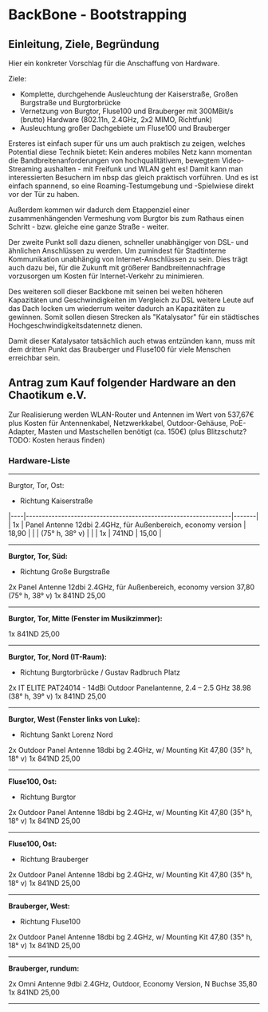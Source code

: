 # BackBone - Bootstrapping

## Einleitung, Ziele, Begründung

Hier ein konkreter Vorschlag für die Anschaffung von Hardware.

Ziele:
 * Komplette, durchgehende Ausleuchtung der Kaiserstraße, Großen Burgstraße
   und Burgtorbrücke
 * Vernetzung von Burgtor, Fluse100 und Brauberger mit 300MBit/s (brutto)
   Hardware (802.11n, 2.4GHz, 2x2 MIMO, Richtfunk)
 * Ausleuchtung großer Dachgebiete um Fluse100 und Brauberger


Ersteres ist einfach super für uns um auch praktisch zu zeigen, welches
Potential diese Technik bietet: Kein anderes mobiles Netz kann momentan
die Bandbreitenanforderungen von hochqualitätivem, bewegtem Video-Streaming
aushalten - mit Freifunk und WLAN geht es! Damit kann man interessierten
Besuchern im nbsp das gleich praktisch vorführen. Und es ist einfach
spannend, so eine Roaming-Testumgebung und -Spielwiese direkt vor der Tür
zu haben.

Außerdem kommen wir dadurch dem Etappenziel einer zusammenhängenden 
Vermeshung vom Burgtor bis zum Rathaus einen Schritt - bzw. gleiche eine
ganze Straße - weiter.


Der zweite Punkt soll dazu dienen, schneller unabhängiger von DSL- und
ähnlichen Anschlüssen zu werden. Um zumindest für Stadtinterne Kommunikation
unabhängig von Internet-Anschlüssen zu sein. Dies trägt auch dazu bei,
für die Zukunft mit größerer Bandbreitennachfrage vorzusorgen um Kosten
für Internet-Verkehr zu minimieren.

Des weiteren soll dieser Backbone mit seinen bei weiten höheren Kapazitäten
und Geschwindigkeiten im Vergleich zu DSL weitere Leute auf das Dach locken
um wiederrum weiter dadurch an Kapazitäten zu gewinnen. Somit sollen
diesen Strecken als "Katalysator" für ein städtisches
Hochgeschwindigkeitsdatennetz dienen.


Damit dieser Katalysator tatsächlich auch etwas entzünden kann, muss mit
dem dritten Punkt das Brauberger und Fluse100 für viele Menschen erreichbar
sein.

## Antrag zum Kauf folgender Hardware an den Chaotikum e.V.

Zur Realisierung werden WLAN-Router und Antennen im Wert von 537,67€
plus Kosten für Antennenkabel, Netzwerkkabel, Outdoor-Gehäuse,
PoE-Adapter, Masten und Mastschellen benötigt (ca. 150€)
(plus Blitzschutz? TODO: Kosten heraus finden)

### Hardware-Liste

----
Burgtor, Tor, Ost:
- Richtung Kaiserstraße

|----|----------------------------------------------------------------|-------|
| 1x | Panel Antenne 12dbi 2.4GHz, für Außenbereich, economy version  | 18,90 |
|    | (75° h, 38° v)                                                 |       |
| 1x | 741ND                                                          | 15,00 |

----
**Burgtor, Tor, Süd:**
- Richtung Große Burgstraße

2x Panel Antenne 12dbi 2.4GHz, für Außenbereich, economy version	37,80
   (75° h, 38° v)
1x 841ND								25,00

----
**Burgtor, Tor, Mitte (Fenster im Musikzimmer):**

1x 841ND								25,00

----
**Burgtor, Tor, Nord (IT-Raum):**
- Richtung Burgtorbrücke / Gustav Radbruch Platz

2x IT ELITE PAT24014 - 14dBi Outdoor Panelantenne, 2.4 – 2.5 GHz	38.98
   (38° h, 39° v)
1x 841ND								25,00

----
**Burgtor, West (Fenster links von Luke):**
- Richtung Sankt Lorenz Nord

2x Outdoor Panel Antenne 18dbi bg 2.4GHz, w/ Mounting Kit		47,80
   (35° h, 18° v)
1x 841ND								25,00

----
**Fluse100, Ost:**
- Richtung Burgtor

2x Outdoor Panel Antenne 18dbi bg 2.4GHz, w/ Mounting Kit		47,80
   (35° h, 18° v)
1x 841ND								25,00

----
**Fluse100, Ost:**
- Richtung Brauberger

2x Outdoor Panel Antenne 18dbi bg 2.4GHz, w/ Mounting Kit		47,80
   (35° h, 18° v)
1x 841ND								25,00

----
**Brauberger, West:**
- Richtung Fluse100

2x Outdoor Panel Antenne 18dbi bg 2.4GHz, w/ Mounting Kit		47,80
   (35° h, 18° v)
1x 841ND								25,00

----
**Brauberger, rundum:**

2x Omni Antenne 9dbi 2.4GHz, Outdoor, Economy Version, N Buchse		35,80
1x 841ND								25,00

----

